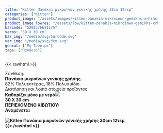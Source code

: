 ```yaml
---
title: "Kitten Πανάκια μικροϊνών γενικής χρήσης 30cm 12τεμ"
categories: ["Kitten"]
product_image: "/assets/images/kitten-panakia-mikroinwn-genikhs-xrhshs-30cm-12tem.jpg"
product_image_lowres: "/assets/low/kitten-panakia-mikroinwn-genikhs-xrhshs-30cm-12tem.jpg"
barcode: "5202576681576"
varos: "30 X 30 cm"
bar_img: "/media/svg/barcode.svg"
var_img: "/media/svg/dcm.svg"
gencat: ["Μη Τρόφιμα"]
tags: ["Πανάκια"]
---
```

{{< rawhtml >}}

<div class="sload223"><div class="product"><div id="sistatika">Σύνθεση:</div><div class="alltext"><b>Πανάκια μικροϊνών γενικής χρήσης.</b><br>82% Πολυεστέρας, 18% Πολυαμίδιο.<br></div><div id="loipa">Διατήρηση και λοιπά στοιχεία προϊόντος</div><div class="alltext"><b style="margin:0">Καθαρίζει μόνο με νερό<img src="/media/svg/dcm.svg"></div><span id="varostext">30 X 30 cm</span></div><div id="kivotio">ΠΕΡΙΕΧΟΜΕΝΟ ΚΙΒΩΤΙΟΥ:<br>Αναμένεται</div><br><div class="pimg"><img alt="Kitten Πανάκια μικροϊνών γενικής χρήσης 30cm 12τεμ" title="Kitten Πανάκια μικροϊνών γενικής χρήσης 30cm 12τεμ" src="/assets/images/kitten-panakia-mikroinwn-genikhs-xrhshs-30cm-12tem.jpg"></div></div></div>
{{< /rawhtml >}}


